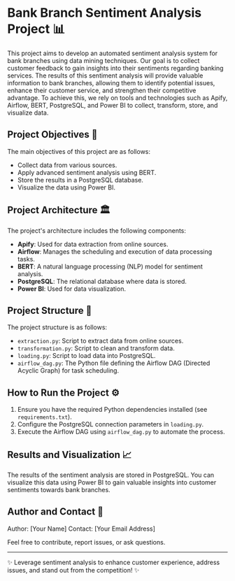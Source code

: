 # Bank Branch Sentiment Analysis Project 📊

This project aims to develop an automated sentiment analysis system for bank branches using data mining techniques. Our goal is to collect customer feedback to gain insights into their sentiments regarding banking services. The results of this sentiment analysis will provide valuable information to bank branches, allowing them to identify potential issues, enhance their customer service, and strengthen their competitive advantage. To achieve this, we rely on tools and technologies such as Apify, Airflow, BERT, PostgreSQL, and Power BI to collect, transform, store, and visualize data.


## Project Objectives 🎯

The main objectives of this project are as follows:
- Collect data from various sources.
- Apply advanced sentiment analysis using BERT.
- Store the results in a PostgreSQL database.
- Visualize the data using Power BI.

## Project Architecture 🏛️

The project's architecture includes the following components:
- **Apify**: Used for data extraction from online sources.
- **Airflow**: Manages the scheduling and execution of data processing tasks.
- **BERT**: A natural language processing (NLP) model for sentiment analysis.
- **PostgreSQL**: The relational database where data is stored.
- **Power BI**: Used for data visualization.

## Project Structure 📂

The project structure is as follows:
- `extraction.py`: Script to extract data from online sources.
- `transformation.py`: Script to clean and transform data.
- `loading.py`: Script to load data into PostgreSQL.
- `airflow_dag.py`: The Python file defining the Airflow DAG (Directed Acyclic Graph) for task scheduling.

## How to Run the Project ⚙️

1. Ensure you have the required Python dependencies installed (see `requirements.txt`).
2. Configure the PostgreSQL connection parameters in `loading.py`.
3. Execute the Airflow DAG using `airflow_dag.py` to automate the process.

## Results and Visualization 📈

The results of the sentiment analysis are stored in PostgreSQL. You can visualize this data using Power BI to gain valuable insights into customer sentiments towards bank branches.

## Author and Contact 📧

Author: [Your Name]
Contact: [Your Email Address]

Feel free to contribute, report issues, or ask questions.

---

✨ Leverage sentiment analysis to enhance customer experience, address issues, and stand out from the competition! ✨
